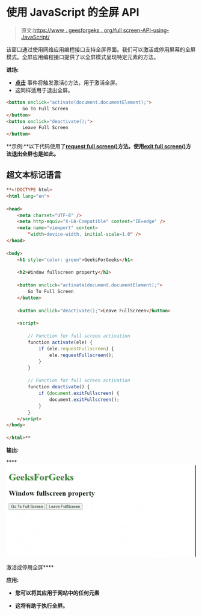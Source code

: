 # 使用 JavaScript 的全屏 API

> 原文:[https://www . geesforgeks . org/full screen-API-using-JavaScript/](https://www.geeksforgeeks.org/fullscreen-api-using-javascript/)

该窗口通过使用网络应用编程接口支持全屏界面。我们可以激活或停用屏幕的全屏模式。全屏应用编程接口提供了以全屏模式呈现特定元素的方法。

**进场:**

*   [**点击**](https://www.geeksforgeeks.org/html-dom-onclick-event/) 事件将触发激活()方法，用于激活全屏。
*   这同样适用于退出全屏。

```html
<button onclick="activate(document.documentElement);">
      Go To Full Screen
</button>
<button onclick="deactivate();">
      Leave Full Screen
</button>
```

**示例:**以下代码使用了[****request full screen()****](https://www.geeksforgeeks.org/html-dom-requestfullscreen-method/)**方法。使用[**exit full screen()**](https://www.geeksforgeeks.org/html-dom-exitfullscreen-method/)**方法退出全屏也是如此。****

## ****超文本标记语言****

```html
**<!DOCTYPE html>
<html lang="en">

<head>
    <meta charset="UTF-8" />
    <meta http-equiv="X-UA-Compatible" content="IE=edge" />
    <meta name="viewport" content=
        "width=device-width, initial-scale=1.0" />
</head>

<body>
    <h1 style="color: green">GeeksForGeeks</h1>

    <h2>Window fullscreen property</h2>

    <button onclick="activate(document.documentElement);">
        Go To Full Screen
    </button>

    <button onclick="deactivate();">Leave FullScreen</button>

    <script>

        // Function for full screen activation
        function activate(ele) {
            if (ele.requestFullscreen) {
                ele.requestFullscreen();
            }
        }

        // Function for full screen activation
        function deactivate() {
            if (document.exitFullscreen) {
                document.exitFullscreen();
            }
        }
    </script>
</body>

</html>**
```

******输出:******

****![](img/b8d363bfb240e5fa780547dcc9ea31db.png)

激活或停用全屏**** 

******应用:******

*   ****您可以将其应用于网站中的任何元素****

*   ****这将有助于执行全屏。****